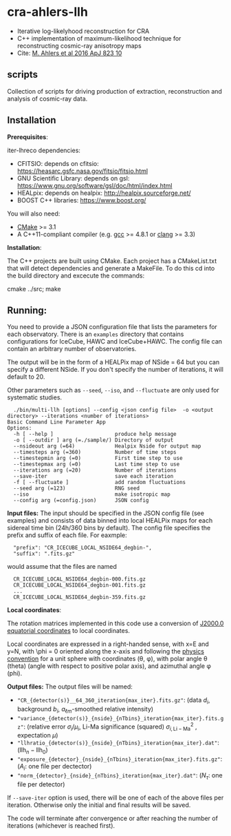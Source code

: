 # cra-ahlers-llh
* Iterative log-likelyhood reconstruction for CRA
* C++ implementation of maximum-likelihood technique for reconstructing cosmic-ray anisotropy maps
* Cite: [M. Ahlers et al 2016 ApJ 823 10](http://iopscience.iop.org/article/10.3847/0004-637X/823/1/10)

## scripts
Collection of scripts for driving production of extraction, reconstruction and analysis of cosmic-ray data.


## Installation


**Prerequisites**:

iter-lhreco dependencies:

* CFITSIO: depends on cfitsio: https://heasarc.gsfc.nasa.gov/fitsio/fitsio.html 
* GNU Scientific Library: depends on gsl: https://www.gnu.org/software/gsl/doc/html/index.html
* HEALpix: depends on healpix: http://healpix.sourceforge.net/
* BOOST C++ libraries: https://www.boost.org/

You will also need:

* [CMake](https://cmake.org) >= 3.1
* A C++11-compliant compiler (e.g. [gcc](https://gcc.gnu.org) >= 4.8.1 or [clang](https://clang.llvm.org) >= 3.3)


**Installation**:

The C++ projects are built using CMake.
Each project has a CMakeList.txt that will detect dependencies and generate a MakeFile. To do this cd into the build directory and excecute the commands:

  cmake ../src;
  make


## Running:

You need to provide a JSON configuration file that lists the parameters for each observatory. There is an ``examples`` directory that contains configurations for IceCube, HAWC and IceCube+HAWC. The config file can contain an arbitrary number of observatories. 

The output will be in the form of a HEALPix map of NSide = 64 but you can specify a different NSide. If you don't specify the number of iterations, it will default to 20. 

Other parameters such as ``--seed``, ``--iso``, and ``--fluctuate`` are only used for systematic studies.

````{verbatim}
  ./bin/multi-llh [options] --config <json config file>  -o <output directory> --iterations <number of iterations> 
Basic Command Line Parameter App
Options:
  -h [ --help ]                    produce help message
  -o [ --outdir ] arg (=./sample/) Directory of output
  --nsideout arg (=64)             Healpix Nside for output map
  --timesteps arg (=360)           Number of time steps
  --timestepmin arg (=0)           First time step to use
  --timestepmax arg (=0)           Last time step to use
  --iterations arg (=20)           Number of iterations
  --save-iter                      save each iteration
  -f [ --fluctuate ]               add random fluctuations
  --seed arg (=123)                RNG seed
  --iso                            make isotropic map
  --config arg (=config.json)      JSON config
````

**Input files:**
The input should be specified in the JSON config file (see examples) and consists of data binned into local HEALPix maps for each sidereal time bin (24h/360 bins by default). The config file specifies the prefix and suffix of each file. For eaxmple:

````{verbatim}
  "prefix": "CR_ICECUBE_LOCAL_NSIDE64_degbin-",
  "suffix": ".fits.gz"
````
would assume that the files are named 
````{verbatim}
  CR_ICECUBE_LOCAL_NSIDE64_degbin-000.fits.gz
  CR_ICECUBE_LOCAL_NSIDE64_degbin-001.fits.gz
  ...
  CR_ICECUBE_LOCAL_NSIDE64_degbin-359.fits.gz
````

**Local coordinates**:

The rotation matrices implemented in this code use a conversion of [J2000.0 equatorial coordinates](http://en.wikipedia.org/wiki/Epoch_(astronomy)) to local coordinates.

Local coordinates are expressed in a right-handed sense, with x=E and y=N, with \phi = 0 oriented along the x-axis and following 
the [physics convention](https://en.wikipedia.org/wiki/Spherical_coordinate_system) for a unit sphere with coordinates (θ, φ), with polar angle θ (theta) (angle with respect to positive polar axis), and azimuthal angle φ (phi).


**Output files:**
The output files will be named:
* ```"CR_{detector(s)}__64_360_iteration{max_iter}.fits.gz"```: (data $d_i$, background $b_i$, $a_{\ell m}$-smoothed relative intensity)
* ```"variance_{detector(s)}_{nside}_{nTbins}_iteration{max_iter}.fits.gz"```: (relative error $\sigma_i/\mu_i$, Li-Ma significance (squared) $\sigma^2_{i,\mathrm{Li-Ma}}$ , expectation $\mu$)
* ```"llhratio_{detector(s)}_{nside}_{nTbins}_iteration{max_iter}.dat"```: ($\mathrm{llh}_n - \mathrm{llh}_0$)
* ```"exposure_{detector}_{nside}_{nTbins}_iteration{max_iter}.fits.gz"```: ($A_i$: one file per dectector)
* ```"norm_{detector}_{nside}_{nTbins}_iteration{max_iter}.dat"```: (<math>$N_\tau$</math>: one file per detector)

If ```--save-iter``` option is used, there will be one of each of the above files per iteration. Otherwise only the initial and final results will be saved.

The code will terminate after convergence or after reaching the number of
iterations (whichever is reached first). 
